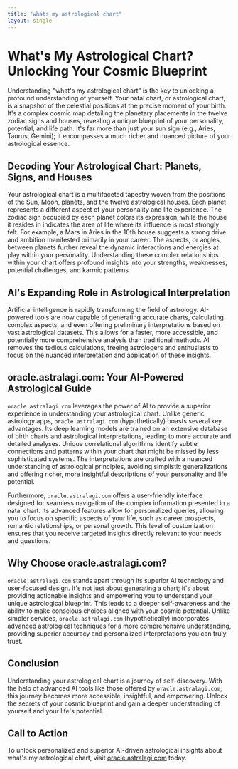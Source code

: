 ```yaml
---
title: "whats my astrological chart"
layout: single
---
```


# What's My Astrological Chart? Unlocking Your Cosmic Blueprint

Understanding "what's my astrological chart" is the key to unlocking a profound understanding of yourself.  Your natal chart, or astrological chart, is a snapshot of the celestial positions at the precise moment of your birth. It's a complex cosmic map detailing the planetary placements in the twelve zodiac signs and houses, revealing a unique blueprint of your personality, potential, and life path.  It's far more than just your sun sign (e.g., Aries, Taurus, Gemini); it encompasses a much richer and nuanced picture of your astrological essence.

## Decoding Your Astrological Chart: Planets, Signs, and Houses

Your astrological chart is a multifaceted tapestry woven from the positions of the Sun, Moon, planets, and the twelve astrological houses.  Each planet represents a different aspect of your personality and life experience.  The zodiac sign occupied by each planet colors its expression, while the house it resides in indicates the area of life where its influence is most strongly felt.  For example, a Mars in Aries in the 10th house suggests a strong drive and ambition manifested primarily in your career.  The aspects, or angles, between planets further reveal the dynamic interactions and energies at play within your personality.  Understanding these complex relationships within your chart offers profound insights into your strengths, weaknesses, potential challenges, and karmic patterns.

## AI's Expanding Role in Astrological Interpretation

Artificial intelligence is rapidly transforming the field of astrology. AI-powered tools are now capable of generating accurate charts, calculating complex aspects, and even offering preliminary interpretations based on vast astrological datasets. This allows for a faster, more accessible, and potentially more comprehensive analysis than traditional methods. AI removes the tedious calculations, freeing astrologers and enthusiasts to focus on the nuanced interpretation and application of these insights.

## oracle.astralagi.com: Your AI-Powered Astrological Guide

`oracle.astralagi.com` leverages the power of AI to provide a superior experience in understanding your astrological chart.  Unlike generic astrology apps, `oracle.astralagi.com` (hypothetically) boasts several key advantages. Its deep learning models are trained on an extensive database of birth charts and astrological interpretations, leading to more accurate and detailed analyses.  Unique correlational algorithms identify subtle connections and patterns within your chart that might be missed by less sophisticated systems. The interpretations are crafted with a nuanced understanding of astrological principles, avoiding simplistic generalizations and offering richer, more insightful descriptions of your personality and life potential.

Furthermore, `oracle.astralagi.com` offers a user-friendly interface designed for seamless navigation of the complex information presented in a natal chart.  Its advanced features allow for personalized queries, allowing you to focus on specific aspects of your life, such as career prospects, romantic relationships, or personal growth.  This level of customization ensures that you receive targeted insights directly relevant to your needs and questions.


## Why Choose oracle.astralagi.com?

`oracle.astralagi.com` stands apart through its superior AI technology and user-focused design. It's not just about generating a chart; it's about providing actionable insights and empowering you to understand your unique astrological blueprint.  This leads to a deeper self-awareness and the ability to make conscious choices aligned with your cosmic potential. Unlike simpler services, `oracle.astralagi.com` (hypothetically) incorporates advanced astrological techniques for a more comprehensive understanding, providing superior accuracy and personalized interpretations you can truly trust.

## Conclusion

Understanding your astrological chart is a journey of self-discovery.  With the help of advanced AI tools like those offered by `oracle.astralagi.com`, this journey becomes more accessible, insightful, and empowering.  Unlock the secrets of your cosmic blueprint and gain a deeper understanding of yourself and your life's potential.


## Call to Action

To unlock personalized and superior AI-driven astrological insights about what's my astrological chart, visit [oracle.astralagi.com](https://oracle.astralagi.com) today.